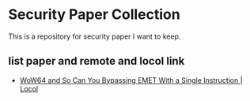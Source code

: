 # Security Paper Collection
This is a repository for security paper I want to keep.  



## list paper and remote and locol link

* [WoW64 and So Can You Bypassing EMET With a Single Instruction ](https://www.duosecurity.com/static/pdf/WoW64-Bypassing-EMET.pdf) | [Locol](https://github.com/gasgas4/SecurityPaper/blob/master/Paper/WoW64-Bypassing-EMET.pdf) 
